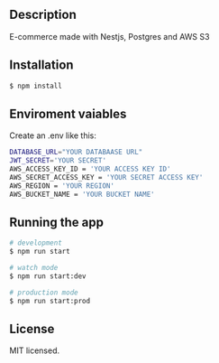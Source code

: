 

## Description

E-commerce made with Nestjs, Postgres and AWS S3

## Installation

```bash
$ npm install
```

## Enviroment vaiables

Create an .env like this: 

```bash 
DATABASE_URL="YOUR DATABAASE URL"
JWT_SECRET='YOUR SECRET'
AWS_ACCESS_KEY_ID = 'YOUR ACCESS KEY ID'
AWS_SECRET_ACCESS_KEY = 'YOUR SECRET ACCESS KEY'
AWS_REGION = 'YOUR REGION'
AWS_BUCKET_NAME = 'YOUR BUCKET NAME'

```


## Running the app

```bash
# development
$ npm run start

# watch mode
$ npm run start:dev

# production mode
$ npm run start:prod
```

## License
MIT licensed.
